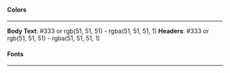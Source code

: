 
#### Colors
------------------------------------------
**Body Text**: #333 or rgb(51, 51, 51) - rgba(51, 51, 51, 1)
**Headers**: #333 or rgb(51, 51, 51) - rgba(51, 51, 51, 1)

#### Fonts
------------------------------------------
